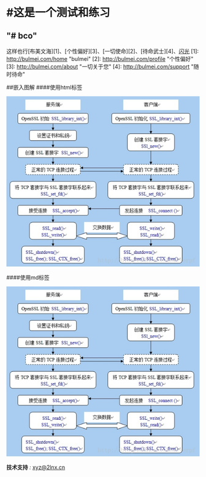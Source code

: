 
#这是一个测试和练习
=============================
"# bco" 
-----------------------------
这样也行[布美文海][1]、[个性偏好][3]、[一切使命][2]、[待命武士][4]、<a href="http://bulmei.net/" title="闪光" target="_blank">闪光</a>
[1]: http://bulmei.com/home "bulmei"
[2]: http://bulmei.com/profile "个性偏好"
[3]: http://bulmei.com/about "一切关于您"
[4]: http://bulmei.com/support "随时待命"

##嵌入图解
####使用html标签

<img src="443.jpg"></img>

####使用md标签

![443](443.jpg)

__技术支持__ _:_ <xyz@2lnx.cn>